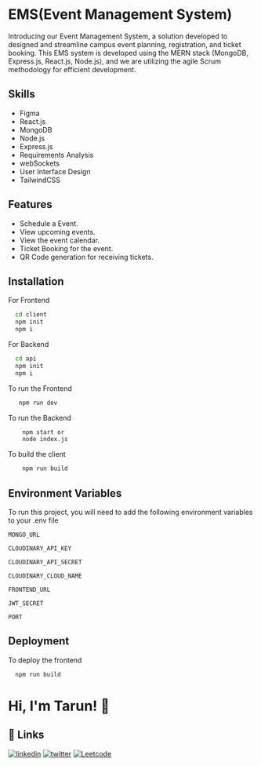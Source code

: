
# EMS(Event Management System)

Introducing our Event Management System, a solution developed to designed and streamline campus event planning, registration, and ticket booking. This EMS system is developed using the MERN stack (MongoDB, Express.js, React.js, Node.js), and we are utilizing the agile Scrum methodology for efficient development.


## Skills  

- Figma 
- React.js 
- MongoDB
- Node.js 
- Express.js 
- Requirements Analysis 
- webSockets 
- User Interface Design
- TailwindCSS

## Features
- Schedule a Event.
- View upcoming events.
- View the event calendar.
- Ticket Booking for the event.
- QR Code generation for receiving tickets.


## Installation

For Frontend

```bash
  cd client
  npm init
  npm i
```

For Backend

```bash
  cd api
  npm init
  npm i
```

To run the Frontend

```bash
   npm run dev 
```
To run the Backend

```bash
    npm start or
    node index.js
```
To build the client

```bash
    npm run build
```


## Environment Variables

To run this project, you will need to add the following environment variables to your .env file

`MONGO_URL`

`CLOUDINARY_API_KEY`

`CLOUDINARY_API_SECRET`

`CLOUDINARY_CLOUD_NAME`

`FRONTEND_URL`

`JWT_SECRET`

`PORT`


## Deployment

To deploy the frontend

```bash
  npm run build
```

# Hi, I'm Tarun! 👋

## 🔗 Links

[![linkedin](https://img.shields.io/badge/linkedin-0A66C2?style=for-the-badge&logo=linkedin&logoColor=white)](https://www.linkedin.com/in/tarun-kumar-singh-90150322a/?profileId=ACoAADliNVEB4mq25SIJr9lOjkXLGKYR7ts1hTY)
[![twitter](https://img.shields.io/badge/GeeksForgeeks-06402B?style=for-the-badge&logo=gfg&logoColor=white)](https://www.geeksforgeeks.org/user/user_i6wrf680cay/)
[![Leetcode](https://img.shields.io/badge/Leetcode-743D2B?style=for-the-badge&logo=gfg&logoColor=white)](https://leetcode.com/u/comrade_tarun/)

